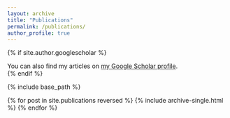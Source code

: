 ```yaml
---
layout: archive
title: "Publications"
permalink: /publications/
author_profile: true
---
```


{% if site.author.googlescholar %}
  <div class="wordwrap">You can also find my articles on <a href="{{[site.author.googlescholar](https://sutonggf.github.io/sutong.github.io/)}}">my Google Scholar profile</a>.</div>
{% endif %}

{% include base_path %}

{% for post in site.publications reversed %}
  {% include archive-single.html %}
{% endfor %}
